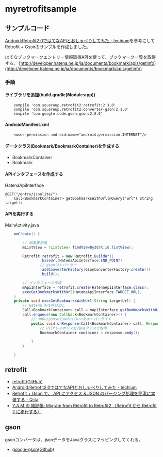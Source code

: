 # myretrofitsample
## サンプルコード
[Android:Retrofit2.0ではてなAPIとおしゃべりしてみた - techium](http://blog.techium.jp/entry/2016/04/10/090000)を参考にしてRetrofit + Gsonのサンプルを作成しました。

はてなブックマークエントリー情報取得APIを使って、ブックマーク一覧を取得する。
[http://developer.hatena.ne.jp/ja/documents/bookmark/apis/getinfo](http://developer.hatena.ne.jp/ja/documents/bookmark/apis/getinfo)

### 手順
#### ライブラリを追加(build.gradle(Module:app))
```
    compile 'com.squareup.retrofit2:retrofit:2.1.0'
    compile 'com.squareup.retrofit2:converter-gson:2.1.0'
    compile 'com.google.code.gson:gson:2.8.0'
```
#### AndroidManifest.xml
```
    <uses-permission android:name="android.permission.INTERNET"/>
```

#### データクラス(Bookmark/BookmarkContainer)を作成する
* BookmarkContainer
* Bookmark

#### APIインタフェースを作成する
HatenaApiInterface
```
@GET("/entry/jsonlite/")
    Call<BookmarkContainer> getBookmarksWithUrl(@Query("url") String target);
```

#### APIを実行する
MainActivity.java

```java
    onCreate() {

        // 結果表示用
        mListView = (ListView) findViewById(R.id.listView);

        Retrofit retrofit = new Retrofit.Builder()
                .baseUrl(HatenaApiInterface.END_POINT)
                // gsonコンバーター
                .addConverterFactory(GsonConverterFactory.create())
                .build();

        // インタフェース作成
        mApiInterface = retrofit.create(HatenaApiInterface.class);
        execGetBookmarksWithUrl(HatenaApiInterface.TARGET_URL);
    }
    private void execGetBookmarksWithUrl(String targetUrl) {
        // Hatena API呼び出し
        Call<BookmarkContainer> call = mApiInterface.getBookmarksWithUrl(targetUrl);
        call.enqueue(new Callback<BookmarkContainer>() {
            // onResponseとonFailureをオーバーライド
            public void onResponse(Call<BookmarkContainer> call, Response<BookmarkContainer> response) {
                // HTTPレスポンスをJavaクラスで取得
                BookmarkContainer container = response.body();

            }
        ｝

    }
```
## retrofit
* [retrofit(GitHub)](https://github.com/square/retrofit)
* [Android:Retrofit2.0ではてなAPIとおしゃべりしてみた - techium](http://blog.techium.jp/entry/2016/04/10/090000)
* [Retrofit + Gson で、 API にアクセス & JSON のパージング処理を簡潔に実装する - Qiita](http://qiita.com/Hachimori/items/c7349ec068924b7ce045)
* [Y.A.M の 雑記帳: Migrate from Retrofit to Retrofit2 （Retrofit から Retrofit    2 に移行する）](http://y-anz-m.blogspot.jp/2016/03/migrate-from-retrofit-to-retrofit2.html)


## gson
gsonコンバータは、jsonデータをJavaクラスにマッピングしてくれる。

* [google-gson(Github)](https://github.com/google/gson)


